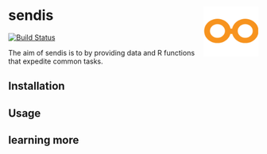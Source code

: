 # sendis <img src="man/figures/sendis-favicon.png" align="right" height = 100/>

[![Build Status](https://travis-ci.org/fmichelsendis/sendis.svg?branch=master)](https://travis-ci.org/fmichelsendis/sendis)

The aim of sendis is to  by providing data and R functions that expedite common tasks.  



## Installation 

## Usage





 
## learning more